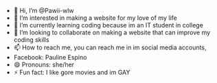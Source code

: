 - 👋 Hi, I’m @Pawii-wlw
- 👀 I’m interested in making a website for my love of my life
- 🌱 I’m currently learning coding because im an IT student in college
- 💞️ I’m looking to collaborate on making a website that can improve my coding skills
- 📫 How to reach me, you can reach me in im social media accounts,
- Facebook: Pauline Espino 
- 😄 Pronouns: she/her
- ⚡ Fun fact: I like gore movies and im GAY

<!---
Pawii-wlw/Pawii-wlw is a ✨ special ✨ repository because its `README.md` (this file) appears on your GitHub profile.
You can click the Preview link to take a look at your changes.
--->
